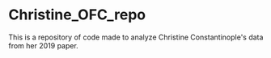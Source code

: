 # Christine_OFC_repo

This is a repository of code made to analyze Christine Constantinople's data from her 2019 paper.
